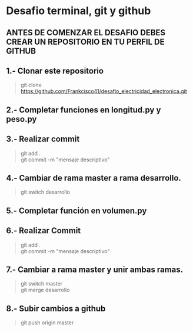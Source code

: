 # Desafio terminal, git y github

## ANTES DE COMENZAR EL DESAFIO DEBES CREAR UN REPOSITORIO EN TU PERFIL DE GITHUB

## 1.- Clonar este repositorio
  > git clone https://github.com/Frankcisco41/desafio_electricidad_electronica.git

## 2.- Completar funciones en longitud.py y peso.py
  
## 3.- Realizar commit
  > git add . <br/>
  > git commit -m "mensaje descriptivo"

## 4.- Cambiar de rama master a rama desarrollo.
  > git switch desarrollo

## 5.- Completar función en volumen.py

## 6.- Realizar Commit
  > git add . <br/>
  > git commit -m "mensaje descriptivo"

## 7.- Cambiar a rama master y unir ambas ramas.
  > git switch master <br/>
  > git merge desarrollo

## 8.- Subir cambios a github
  > git push origin master

